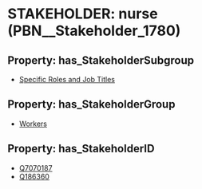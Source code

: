 # STAKEHOLDER: __nurse__ (PBN__Stakeholder_1780)

## Property: has_StakeholderSubgroup

* [Specific Roles and Job Titles](PBN__StakeholderSubgroup_21)

## Property: has_StakeholderGroup

* [Workers](PBN__StakeholderGroup_2)

## Property: has_StakeholderID

* [Q7070187](Q7070187)
* [Q186360](Q186360)


